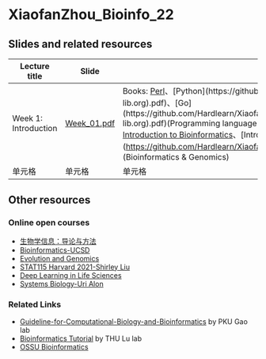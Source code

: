 # XiaofanZhou_Bioinfo_22

## Slides and related resources 
|  Lecture title   | Slide  | Resources  |
|  ----  | ----  | ----  |
| Week 1: Introduction  | [Week_01.pdf](https://github.com/Hardlearn/XiaofanZhou_Bioinfo_22/blob/main/Slides/Week_01.pdf) | Books: [Perl](https://github.com/Hardlearn/XiaofanZhou_Bioinfo_22/blob/main/Books/Learning%20Perl%20Making%20Easy%20Things%20Easy%20and%20Hard%20Things%20Possible%2C%207th%20Edition%20by%20Randal%20L.%20Schwartz%2C%20brian%20d%20foy%2C%20Tom%20Phoenix%20(z-lib.org).pdf)、[Python](https://github.com/Hardlearn/XiaofanZhou_Bioinfo_22/blob/main/Books/Learning%20Python%20powerful%20object-oriented%20programming%20by%20Mark%20Lutz%20(z-lib.org).pdf)、[Go](https://github.com/Hardlearn/XiaofanZhou_Bioinfo_22/blob/main/Books/The%20Go%20Programming%20Language%20by%20Alan%20A.%20A.%20Donovan%2C%20Brian%20W.%20Kernighan%20(z-lib.org).pdf)(Programming language ); <br> [Introduction to Bioinformatics](https://github.com/Hardlearn/XiaofanZhou_Bioinfo_22/blob/main/Books/Introduction%20to%20bioinformatics%20by%20Lesk%2C%20Arthur%20M.%20(z-lib.org).pdf)、[Introduction to Genomics](https://github.com/Hardlearn/XiaofanZhou_Bioinfo_22/blob/main/Books/Introduction%20to%20Genomics%20by%20Arthur%20M.%20Lesk%20(z-lib.org).pdf)、[Bioinformatics and functional genomics]()(Bioinformatics & Genomics)|
| 单元格  | 单元格 | 单元格 |

## Other resources
### Online open courses
+ [生物学信息：导论与方法](http://zh.coursera.org/learn/sheng-wu-xin-xi-xue)
+ [Bioinformatics-UCSD](http://www.coursera.org/specializations/bioinformatics)
+ [Evolution and Genomics](http://evomics.org/)
+ [STAT115 Harvard 2021-Shirley Liu](https://liulab-dfci.github.io/bioinfo-combio/index.html)
+ [Deep Learning in Life Sciences](https://mit6874.github.io/)
+ [Systems Biology-Uri Alon](https://www.youtube.com/watch?v=N6VZeWuME_A&list=PLLbr-B8cNbo6v4kc68JowzUeAYdh6gdQH)

### Related Links
+ [Guideline-for-Computational-Biology-and-Bioinformatics](https://github.com/gao-lab/Guideline-for-Computational-Biology-and-Bioinformatics) by PKU Gao lab
+ [Bioinformatics Tutorial](https://book.ncrnalab.org/teaching/) by THU Lu lab
+ [OSSU Bioinformatics](https://github.com/ossu/bioinformatics)

